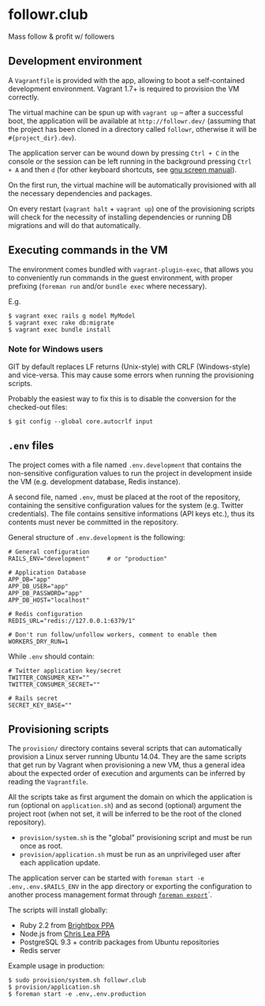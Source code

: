# followr.club

Mass follow & profit w/ followers

## Development environment
A `Vagrantfile` is provided with the app, allowing to boot a self-contained development environment. Vagrant 1.7+ is required to provision the VM correctly.

The virtual machine can be spun up with `vagrant up` – after a successful boot, the application will be available at `http://followr.dev/` (assuming that the project has been cloned in a directory called `followr`, otherwise it will be `#{project_dir}.dev`).

The application server can be wound down by pressing `Ctrl + C` in the console or the session can be left running in the background pressing `Ctrl + A` and then `d` (for other keyboard shortcuts, see [gnu screen manual](http://www.gnu.org/software/screen/manual/screen.html#Commands)).

On the first run, the virtual machine will be automatically provisioned with all the necessary dependencies and packages.

On every restart (`vagrant halt` + `vagrant up`) one of the provisioning scripts will check for the necessity of installing dependencies or running DB migrations and will do that automatically.

## Executing commands in the VM
The environment comes bundled with `vagrant-plugin-exec`, that allows you to conveniently run commands in the guest environment, with proper prefixing (`foreman run` and/or `bundle exec` where necessary).

E.g.
```shell
$ vagrant exec rails g model MyModel
$ vagrant exec rake db:migrate
$ vagrant exec bundle install
```

### Note for Windows users

GIT by default replaces LF returns (Unix-style) with CRLF (Windows-style) and vice-versa. This may cause some errors when running the provisioning scripts.

Probably the easiest way to fix this is to disable the conversion for the checked-out files:

```shell
$ git config --global core.autocrlf input
```

## `.env` files

The project comes with a file named `.env.development` that contains the non-sensitive configuration values to run the project in development inside the VM (e.g. development database, Redis instance).

A second file, named `.env`, must be placed at the root of the repository, containing the sensitive configuration values for the system (e.g. Twitter credentials). The file contains sensitive informations (API keys etc.), thus its contents must never be committed in the repository.

General structure of `.env.development` is the following:

```shell
# General configuration
RAILS_ENV="development"     # or "production"

# Application Database
APP_DB="app"
APP_DB_USER="app"
APP_DB_PASSWORD="app"
APP_DB_HOST="localhost"

# Redis configuration
REDIS_URL="redis://127.0.0.1:6379/1"

# Don't run follow/unfollow workers, comment to enable them
WORKERS_DRY_RUN=1
```

While `.env` should contain:

```shell
# Twitter application key/secret
TWITTER_CONSUMER_KEY=""
TWITTER_CONSUMER_SECRET=""

# Rails secret
SECRET_KEY_BASE=""
```

## Provisioning scripts

The `provision/` directory contains several scripts that can automatically provision a Linux server running Ubuntu 14.04. They are the same scripts that get run by Vagrant when provisioning a new VM, thus a general idea about the expected order of execution and arguments can be inferred by reading the `Vagrantfile`.

All the scripts take as first argument the domain on which the application is run (optional on `application.sh`) and as second (optional) argument the project root (when not set, it will be inferred to be the root of the cloned repository).

- `provision/system.sh` is the "global" provisioning script and must be run once as root.
- `provision/application.sh` must be run as an unprivileged user after each application update.

The application server can be started with `foreman start -e .env,.env.$RAILS_ENV` in the app directory or exporting the configuration to another process management format through [`foreman export`](http://ddollar.github.io/foreman/#EXPORTING)`.

The scripts will install globally:

- Ruby 2.2 from [Brightbox PPA](https://launchpad.net/~brightbox/+archive/ubuntu/ruby-ng)
- Node.js from [Chris Lea PPA](https://launchpad.net/~chris-lea/+archive/ubuntu/node.js)
- PostgreSQL 9.3 + contrib packages from Ubuntu repositories
- Redis server

Example usage in production:

```shell
$ sudo provision/system.sh followr.club
$ provision/application.sh
$ foreman start -e .env,.env.production
```
